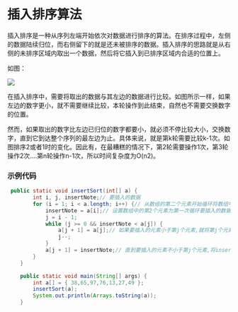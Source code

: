 # 插入排序算法

插入排序是一种从序列左端开始依次对数据进行排序的算法。在排序过程中，左侧的数据陆续归位，而右侧留下的就是还未被排序的数据。插入排序的思路就是从右侧的未排序区域内取出一个数据，然后将它插入到已排序区域内合适的位置上。

如图：

![](../image/插入排序算法.png)

在插入排序中，需要将取出的数据与其左边的数据进行比较。如图所示一样，如果左边的数字更小，就不需要继续比较，本轮操作到此结束，自然也不需要交换数字的位置。

然而，如果取出的数字比左边已归位的数字都要小，就必须不停比较大小，交换数字，直到它到达整个序列的最左边为止。具体来说，就是第k轮需要比较k-1次。如图排序2或者1时的变化。因此有，在最糟糕的情况下，第2轮需要操作1次，第3轮操作2次....第n轮操作n-1次，所以时间复杂度为O(n2)。

### 示例代码

```java
 public static void insertSort(int[] a) {
        int i, j, insertNote;// 要插入的数据
        for (i = 1; i < a.length; i++) {// 从数组的第二个元素开始循环将数组中的元素插入
            insertNote = a[i];// 设置数组中的第2个元素为第一次循环要插入的数据
            j = i - 1;
            while (j >= 0 && insertNote < a[j]) {
                a[j + 1] = a[j];// 如果要插入的元素小于第j个元素,就将第j个元素向后移动
                j--;
            }
            a[j + 1] = insertNote;// 直到要插入的元素不小于第j个元素,将insertNote插入到数组中
        }
    }

    public static void main(String[] args) {
        int a[] = { 38,65,97,76,13,27,49 };
        insertSort(a);
        System.out.println(Arrays.toString(a));
    }

```

